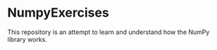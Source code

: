# NumpyExercises
This repository is an attempt to learn and understand how the NumPy library works.
